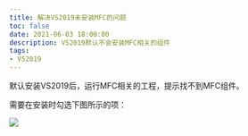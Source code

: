 ```yaml
---
title: 解决VS2019未安装MFC的问题
toc: false
date: 2021-06-03 18:00:00
description: VS2019默认不会安装MFC相关的组件
tags:
- VS2019
---
```


默认安装VS2019后，运行MFC相关的工程，提示找不到MFC组件。

需要在安装时勾选下图所示的项：

![](/images/vs2019-install-mfc.png)

